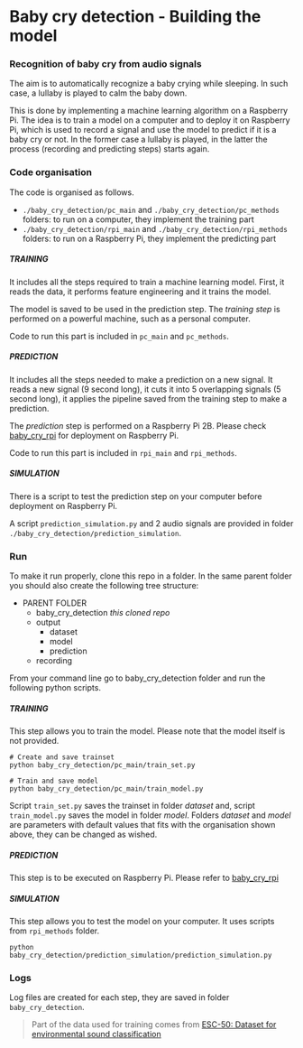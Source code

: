 # Baby cry detection - Building the model
### Recognition of baby cry from audio signals

The aim is to automatically recognize a baby crying while sleeping. In such case, a lullaby is played to calm the baby
down.

This is done by implementing a machine learning algorithm on a Raspberry Pi. The idea is to train a model on a computer
and to deploy it on Raspberry Pi, which is used to record a signal and use the model to predict if it is a baby cry or
not. In the former case a lullaby is played, in the latter the process (recording and predicting steps) starts again.

### Code organisation

The code is organised as follows.

- `./baby_cry_detection/pc_main` and `./baby_cry_detection/pc_methods` folders: to run on a computer, they implement the training part
- `./baby_cry_detection/rpi_main` and `./baby_cry_detection/rpi_methods` folders: to run on a Raspberry Pi, they implement the predicting part


##### TRAINING

It includes all the steps required to train a machine learning model. First, it reads the data, it performs feature
engineering and it trains the model.

The model is saved to be used in the prediction step. The _training step_ is performed
on a powerful machine, such as a personal computer.

Code to run this part is included in `pc_main` and `pc_methods`.

##### PREDICTION

It includes all the steps needed to make a prediction on a new signal. It reads a new signal (9 second long), it cuts
it into 5 overlapping signals (5 second long), it applies the pipeline saved from the training step to make a
prediction.

The _prediction_ step is performed on a Raspberry Pi 2B. Please check
[baby_cry_rpi](https://github.com/giulbia/baby_cry_rpi.git) for deployment on Raspberry Pi.

Code to run this part is included in `rpi_main` and `rpi_methods`.

##### SIMULATION

There is a script to test the prediction step on your computer before deployment on Raspberry Pi.

A script `prediction_simulation.py` and 2 audio signals are provided in folder `./baby_cry_detection/prediction_simulation`.

### Run

To make it run properly, clone this repo in a folder. In the same parent folder you should also create the following
tree structure:
* PARENT FOLDER
  * baby_cry_detection *this cloned repo*
  * output
    * dataset
    * model
    * prediction
  * recording

From your command line go to baby_cry_detection folder and run the following python scripts.

##### TRAINING

This step allows you to train the model. Please note that the model itself is not provided.

```
# Create and save trainset
python baby_cry_detection/pc_main/train_set.py
```
```
# Train and save model
python baby_cry_detection/pc_main/train_model.py
```

Script `train_set.py` saves the trainset in folder _dataset_ and, script `train_model.py` saves the model in folder
 _model_. Folders _dataset_ and _model_ are parameters with default values that fits with the organisation shown
 above, they can be changed as wished.

##### PREDICTION

This step is to be executed on Raspberry Pi. Please refer to [baby_cry_rpi](https://github.com/giulbia/baby_cry_rpi.git)

##### SIMULATION

This step allows you to test the model on your computer. It uses scripts from `rpi_methods` folder.

```
python baby_cry_detection/prediction_simulation/prediction_simulation.py
```

### Logs

Log files are created for each step, they are saved in folder `baby_cry_detection`.




>Part of the data used for training comes from
[ESC-50: Dataset for environmental sound classification](https://github.com/karoldvl/ESC-50)